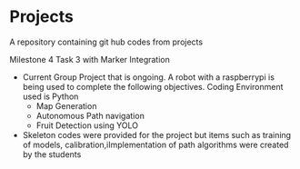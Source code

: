 # Projects
A repository containing git hub codes from projects

Milestone 4 Task 3 with Marker Integration
- Current Group Project that is ongoing. A robot with a raspberrypi is being used to complete the following objectives. Coding Environment used is Python
    - Map Generation
    - Autonomous Path navigation
    - Fruit Detection using YOLO
- Skeleton codes were provided for the project but items such as training of models, calibration,iImplementation of path algorithms were created by the students

